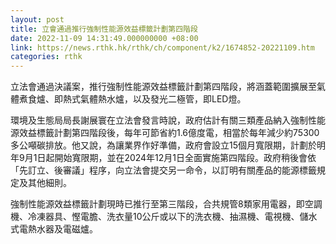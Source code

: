 ```yaml
---
layout: post
title: 立會通過推行強制性能源效益標籤計劃第四階段
date: 2022-11-09 14:31:49.000000000 +08:00
link: https://news.rthk.hk/rthk/ch/component/k2/1674852-20221109.htm
categories: rthk
---
```


立法會通過決議案，推行強制性能源效益標籤計劃第四階段，將涵蓋範圍擴展至氣體煮食爐、即熱式氣體熱水爐，以及發光二極管，即LED燈。

環境及生態局局長謝展寰在立法會發言時說，政府估計有關三類產品納入強制性能源效益標籤計劃第四階段後，每年可節省約1.6億度電，相當於每年減少約75300多公噸碳排放。他又說，為讓業界作好準備，政府會設立15個月寬限期，計劃於明年9月1日起開始寬限期，並在2024年12月1日全面實施第四階段。政府稍後會依「先訂立、後審議」程序，向立法會提交另一命令，以訂明有關產品的能源標籤規定及其他細則。

強制性能源效益標籤計劃現時已推行至第三階段，合共規管8類家用電器，即空調機、冷凍器具、慳電膽、洗衣量10公斤或以下的洗衣機、抽濕機、電視機、儲水式電熱水器及電磁爐。
